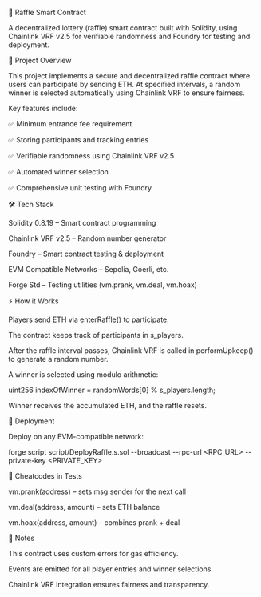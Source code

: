 🎰 Raffle Smart Contract

A decentralized lottery (raffle) smart contract built with Solidity, using Chainlink VRF v2.5 for verifiable randomness and Foundry for testing and deployment.

📝 Project Overview

This project implements a secure and decentralized raffle contract where users can participate by sending ETH. At specified intervals, a random winner is selected automatically using Chainlink VRF to ensure fairness.

Key features include:

✅ Minimum entrance fee requirement

✅ Storing participants and tracking entries

✅ Verifiable randomness using Chainlink VRF v2.5

✅ Automated winner selection

✅ Comprehensive unit testing with Foundry


🛠 Tech Stack

Solidity 0.8.19 – Smart contract programming

Chainlink VRF v2.5 – Random number generator

Foundry – Smart contract testing & deployment

EVM Compatible Networks – Sepolia, Goerli, etc.

Forge Std – Testing utilities (vm.prank, vm.deal, vm.hoax)



⚡ How it Works

Players send ETH via enterRaffle() to participate.

The contract keeps track of participants in s_players.

After the raffle interval passes, Chainlink VRF is called in performUpkeep() to generate a random number.

A winner is selected using modulo arithmetic:

uint256 indexOfWinner = randomWords[0] % s_players.length;

Winner receives the accumulated ETH, and the raffle resets.




🚀 Deployment

Deploy on any EVM-compatible network:

forge script script/DeployRaffle.s.sol --broadcast --rpc-url <RPC_URL> --private-key <PRIVATE_KEY>

🔧 Cheatcodes in Tests

vm.prank(address) – sets msg.sender for the next call

vm.deal(address, amount) – sets ETH balance

vm.hoax(address, amount) – combines prank + deal

📌 Notes

This contract uses custom errors for gas efficiency.

Events are emitted for all player entries and winner selections.

Chainlink VRF integration ensures fairness and transparency.
